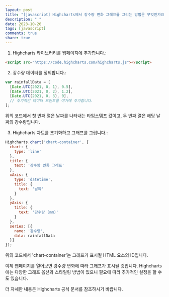 ```yaml
---
layout: post
title: "[javascript] Highcharts에서 강수량 변화 그래프를 그리는 방법은 무엇인가요?"
description: " "
date: 2023-10-26
tags: [javascript]
comments: true
share: true
---
```


1. Highcharts 라이브러리를 웹페이지에 추가합니다.:
```html
<script src="https://code.highcharts.com/highcharts.js"></script>
```

2. 강수량 데이터를 정의합니다.:
```javascript
var rainfallData = [
  [Date.UTC(2021, 0, 1), 0.5],
  [Date.UTC(2021, 0, 2), 1.2],
  [Date.UTC(2021, 0, 3), 0],
  // 추가적인 데이터 포인트를 여기에 추가합니다.
];
```
위의 코드에서 첫 번째 열은 날짜를 나타내는 타임스탬프 값이고, 두 번째 열은 해당 날짜의 강수량입니다.

3. Highcharts 차트를 초기화하고 그래프를 그립니다.:
```javascript
Highcharts.chart('chart-container', {
  chart: {
    type: 'line'
  },
  title: {
    text: '강수량 변화 그래프'
  },
  xAxis: {
    type: 'datetime',
    title: {
      text: '날짜'
    }
  },
  yAxis: {
    title: {
      text: '강수량 (mm)'
    }
  },
  series: [{
    name: '강수량',
    data: rainfallData
  }]
});
```
위의 코드에서 'chart-container'는 그래프가 표시될 HTML 요소의 ID입니다.

이제 웹페이지를 열어보면 강수량 변화에 따라 그래프가 표시될 것입니다. Highcharts에는 다양한 그래프 옵션과 스타일링 방법이 있으니 필요에 따라 추가적인 설정을 할 수도 있습니다.

더 자세한 내용은 Highcharts 공식 문서를 참조하시기 바랍니다.